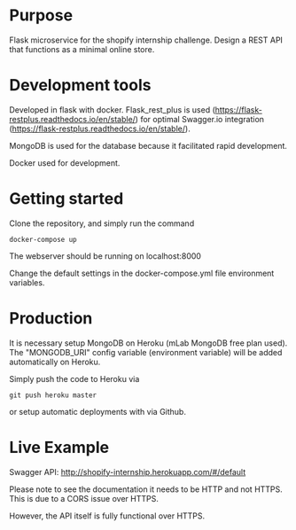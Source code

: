# Purpose 

Flask microservice for the shopify internship challenge. Design a REST API that functions as a minimal online store. 

# Development tools

Developed in flask with docker. Flask_rest_plus is used (https://flask-restplus.readthedocs.io/en/stable/) for optimal Swagger.io integration (https://flask-restplus.readthedocs.io/en/stable/).

MongoDB is used for the database because it facilitated rapid development.

Docker used for development.

# Getting started

Clone the repository, and simply run the command 

`docker-compose up`

The webserver should be running on localhost:8000

Change the default settings in the docker-compose.yml file environment variables.

# Production

It is necessary setup MongoDB on Heroku (mLab MongoDB free plan used). The "MONGODB_URI" config variable (environment variable) will be added automatically on Heroku.

Simply push the code to Heroku via

`git push heroku master`

or setup automatic deployments with via Github.

# Live Example

Swagger API: http://shopify-internship.herokuapp.com/#/default

Please note to see the documentation it needs to be HTTP and not HTTPS. This is due to a CORS issue over HTTPS.

However, the API itself is fully functional over HTTPS.
